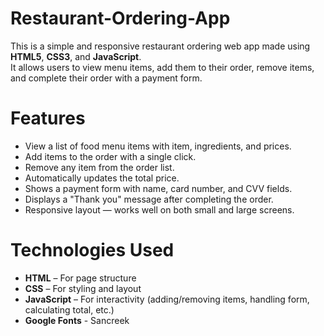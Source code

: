 # Restaurant-Ordering-App

This is a simple and responsive restaurant ordering web app made using **HTML5**, **CSS3**, and **JavaScript**.  
It allows users to view menu items, add them to their order, remove items, and complete their order with a payment form.

# Features

- View a list of food menu items with item, ingredients, and prices.
- Add items to the order with a single click.
- Remove any item from the order list.
- Automatically updates the total price.
- Shows a payment form with name, card number, and CVV fields.
- Displays a "Thank you" message after completing the order.
- Responsive layout — works well on both small and large screens.

# Technologies Used

- **HTML** – For page structure  
- **CSS** – For styling and layout  
- **JavaScript** – For interactivity (adding/removing items, handling form, calculating total, etc.)
- **Google Fonts** - Sancreek